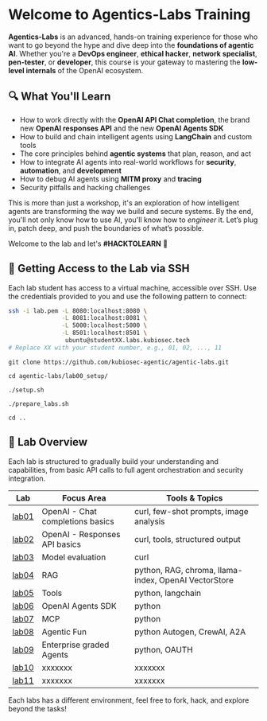# Welcome to Agentics-Labs Training

**Agentics-Labs** is an advanced, hands-on training experience for those who want to go beyond the hype and dive deep into the **foundations of agentic AI**. Whether you're a **DevOps engineer**, **ethical hacker**, **network specialist**, **pen-tester**, or **developer**, this course is your gateway to mastering the **low-level internals** of the OpenAI ecosystem.

## 🔍 What You'll Learn

- How to work directly with the **OpenAI API Chat completion**, the brand new **OpenAI responses API** and the new **OpenAI Agents SDK**
- How to build and chain intelligent agents using **LangChain** and custom tools
- The core principles behind **agentic systems** that plan, reason, and act
- How to integrate AI agents into real-world workflows for **security**, **automation**, and **development**
- How to debug AI agents using **MITM proxy** and **tracing**
- Security pitfalls and hacking challenges
  
This is more than just a workshop, it's an exploration of how intelligent agents are transforming the way we build and secure systems.
By the end, you'll not only know how to use AI, you'll know how to *engineer* it.
Let’s plug in, patch deep, and push the boundaries of what’s possible.

Welcome to the lab and let's **#HACKTOLEARN** 🚀

## 🔐 Getting Access to the Lab via SSH

Each lab student has access to a virtual machine, accessible over SSH. Use the credentials provided to you and use the following pattern to connect:

```bash
ssh -i lab.pem -L 8080:localhost:8080 \
               -L 8081:localhost:8081 \
               -L 5000:localhost:5000 \
               -L 8501:localhost:8501 \
                ubuntu@studentXX.labs.kubiosec.tech
# Replace XX with your student number, e.g., 01, 02, ..., 11
```
```
git clone https://github.com/kubiosec-agentic/agentic-labs.git
```
```
cd agentic-labs/lab00_setup/
```
```
./setup.sh
```
```
./prepare_labs.sh
```
```
cd ..
```

## 🧪 Lab Overview

Each lab is structured to gradually build your understanding and capabilities, from basic API calls to full agent orchestration and security integration.

| Lab | Focus Area                                      | Tools & Topics                              |
|-----|-------------------------------------------------|---------------------------------------------|
| [lab01](./lab01) | OpenAI - Chat completions basics              | curl, few-shot prompts, image analysis     |
| [lab02](./lab02) | OpenAI - Responses API basics                     | curl, tools, structured output                     |
| [lab03](./lab03) | Model evaluation                                | curl       |
| [lab04](./lab04) | RAG                                             | python, RAG, chroma, llama-index, OpenAI VectorStore                |
| [lab05](./lab05) | Tools                                           | python, langchain                       |
| [lab06](./lab06) | OpenAI Agents SDK                          | python |
| [lab07](./lab07) | MCP                 | python           |
| [lab08](./lab08) | Agentic Fun      |python Autogen, CrewAI, A2A             |
| [lab09](./lab09) | Enterprise graded Agents            | python, OAUTH           |
| [lab10](./lab10) | xxxxxxx               | xxxxxxx             |
| [lab11](./lab11) | xxxxxxx      | xxxxxxx  |

Each labs has a different environment, feel free to fork, hack, and explore beyond the tasks!

